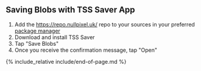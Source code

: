 ## Saving Blobs with TSS Saver App

1. Add the <a href="https://repo.nullpixel.uk/">https://repo.nullpixel.uk/</a> repo to your sources in your preferred <a href="/package-managers">package manager</a>
1. Download and install TSS Saver
1. Tap "Save Blobs"
1. Once you receive the confirmation message, tap "Open"

{% include_relative include/end-of-page.md %}